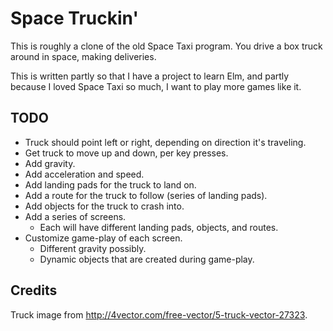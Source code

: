 Space Truckin'
==============

This is roughly a clone of the old Space Taxi program.
You drive a box truck around in space, making deliveries.

This is written partly so that I have a project to learn Elm,
and partly because I loved Space Taxi so much, I want to play more games like it.


TODO
----

* Truck should point left or right, depending on direction it's traveling.
* Get truck to move up and down, per key presses.
* Add gravity.
* Add acceleration and speed.
* Add landing pads for the truck to land on.
* Add a route for the truck to follow (series of landing pads).
* Add objects for the truck to crash into.
* Add a series of screens.
    * Each will have different landing pads, objects, and routes.
* Customize game-play of each screen.
    * Different gravity possibly.
    * Dynamic objects that are created during game-play.


Credits
-------

Truck image from http://4vector.com/free-vector/5-truck-vector-27323.
